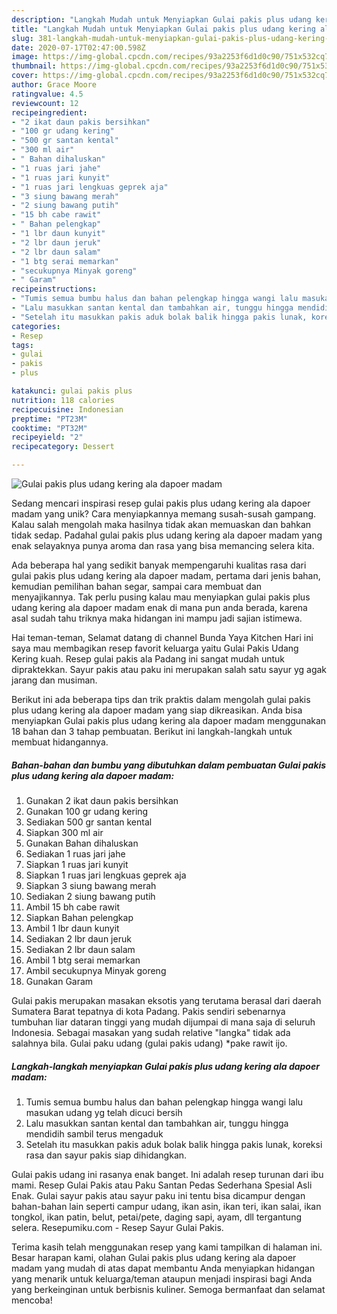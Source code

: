 ```yaml
---
description: "Langkah Mudah untuk Menyiapkan Gulai pakis plus udang kering ala dapoer madam Anti Gagal"
title: "Langkah Mudah untuk Menyiapkan Gulai pakis plus udang kering ala dapoer madam Anti Gagal"
slug: 381-langkah-mudah-untuk-menyiapkan-gulai-pakis-plus-udang-kering-ala-dapoer-madam-anti-gagal
date: 2020-07-17T02:47:00.598Z
image: https://img-global.cpcdn.com/recipes/93a2253f6d1d0c90/751x532cq70/gulai-pakis-plus-udang-kering-ala-dapoer-madam-foto-resep-utama.jpg
thumbnail: https://img-global.cpcdn.com/recipes/93a2253f6d1d0c90/751x532cq70/gulai-pakis-plus-udang-kering-ala-dapoer-madam-foto-resep-utama.jpg
cover: https://img-global.cpcdn.com/recipes/93a2253f6d1d0c90/751x532cq70/gulai-pakis-plus-udang-kering-ala-dapoer-madam-foto-resep-utama.jpg
author: Grace Moore
ratingvalue: 4.5
reviewcount: 12
recipeingredient:
- "2 ikat daun pakis bersihkan"
- "100 gr udang kering"
- "500 gr santan kental"
- "300 ml air"
- " Bahan dihaluskan"
- "1 ruas jari jahe"
- "1 ruas jari kunyit"
- "1 ruas jari lengkuas geprek aja"
- "3 siung bawang merah"
- "2 siung bawang putih"
- "15 bh cabe rawit"
- " Bahan pelengkap"
- "1 lbr daun kunyit"
- "2 lbr daun jeruk"
- "2 lbr daun salam"
- "1 btg serai memarkan"
- "secukupnya Minyak goreng"
- " Garam"
recipeinstructions:
- "Tumis semua bumbu halus dan bahan pelengkap hingga wangi lalu masukan udang yg telah dicuci bersih"
- "Lalu masukkan santan kental dan tambahkan air, tunggu hingga mendidih sambil terus mengaduk"
- "Setelah itu masukkan pakis aduk bolak balik hingga pakis lunak, koreksi rasa dan sayur pakis siap dihidangkan."
categories:
- Resep
tags:
- gulai
- pakis
- plus

katakunci: gulai pakis plus 
nutrition: 118 calories
recipecuisine: Indonesian
preptime: "PT23M"
cooktime: "PT32M"
recipeyield: "2"
recipecategory: Dessert

---
```



![Gulai pakis plus udang kering ala dapoer madam](https://img-global.cpcdn.com/recipes/93a2253f6d1d0c90/751x532cq70/gulai-pakis-plus-udang-kering-ala-dapoer-madam-foto-resep-utama.jpg)

Sedang mencari inspirasi resep gulai pakis plus udang kering ala dapoer madam yang unik? Cara menyiapkannya memang susah-susah gampang. Kalau salah mengolah maka hasilnya tidak akan memuaskan dan bahkan tidak sedap. Padahal gulai pakis plus udang kering ala dapoer madam yang enak selayaknya punya aroma dan rasa yang bisa memancing selera kita.

Ada beberapa hal yang sedikit banyak mempengaruhi kualitas rasa dari gulai pakis plus udang kering ala dapoer madam, pertama dari jenis bahan, kemudian pemilihan bahan segar, sampai cara membuat dan menyajikannya. Tak perlu pusing kalau mau menyiapkan gulai pakis plus udang kering ala dapoer madam enak di mana pun anda berada, karena asal sudah tahu triknya maka hidangan ini mampu jadi sajian istimewa.

Hai teman-teman, Selamat datang di channel Bunda Yaya Kitchen Hari ini saya mau membagikan resep favorit keluarga yaitu Gulai Pakis Udang Kering kuah. Resep gulai pakis ala Padang ini sangat mudah untuk dipraktekkan. Sayur pakis atau paku ini merupakan salah satu sayur yg agak jarang dan musiman.


Berikut ini ada beberapa tips dan trik praktis dalam mengolah gulai pakis plus udang kering ala dapoer madam yang siap dikreasikan. Anda bisa menyiapkan Gulai pakis plus udang kering ala dapoer madam menggunakan 18 bahan dan 3 tahap pembuatan. Berikut ini langkah-langkah untuk membuat hidangannya.

<!--inarticleads1-->

##### Bahan-bahan dan bumbu yang dibutuhkan dalam pembuatan Gulai pakis plus udang kering ala dapoer madam:

1. Gunakan 2 ikat daun pakis bersihkan
1. Gunakan 100 gr udang kering
1. Sediakan 500 gr santan kental
1. Siapkan 300 ml air
1. Gunakan  Bahan dihaluskan
1. Sediakan 1 ruas jari jahe
1. Siapkan 1 ruas jari kunyit
1. Siapkan 1 ruas jari lengkuas geprek aja
1. Siapkan 3 siung bawang merah
1. Sediakan 2 siung bawang putih
1. Ambil 15 bh cabe rawit
1. Siapkan  Bahan pelengkap
1. Ambil 1 lbr daun kunyit
1. Sediakan 2 lbr daun jeruk
1. Sediakan 2 lbr daun salam
1. Ambil 1 btg serai memarkan
1. Ambil secukupnya Minyak goreng
1. Gunakan  Garam


Gulai pakis merupakan masakan eksotis yang terutama berasal dari daerah Sumatera Barat tepatnya di kota Padang. Pakis sendiri sebenarnya tumbuhan liar dataran tinggi yang mudah dijumpai di mana saja di seluruh Indonesia. Sebagai masakan yang sudah relative &#34;langka&#34; tidak ada salahnya bila. Gulai paku udang (gulai pakis udang) *pake rawit ijo. 

<!--inarticleads2-->

##### Langkah-langkah menyiapkan Gulai pakis plus udang kering ala dapoer madam:

1. Tumis semua bumbu halus dan bahan pelengkap hingga wangi lalu masukan udang yg telah dicuci bersih
1. Lalu masukkan santan kental dan tambahkan air, tunggu hingga mendidih sambil terus mengaduk
1. Setelah itu masukkan pakis aduk bolak balik hingga pakis lunak, koreksi rasa dan sayur pakis siap dihidangkan.


Gulai pakis udang ini rasanya enak banget. Ini adalah resep turunan dari ibu mami. Resep Gulai Pakis atau Paku Santan Pedas Sederhana Spesial Asli Enak. Gulai sayur pakis atau sayur paku ini tentu bisa dicampur dengan bahan-bahan lain seperti campur udang, ikan asin, ikan teri, ikan salai, ikan tongkol, ikan patin, belut, petai/pete, daging sapi, ayam, dll tergantung selera. Resepumiku.com - Resep Sayur Gulai Pakis. 

Terima kasih telah menggunakan resep yang kami tampilkan di halaman ini. Besar harapan kami, olahan Gulai pakis plus udang kering ala dapoer madam yang mudah di atas dapat membantu Anda menyiapkan hidangan yang menarik untuk keluarga/teman ataupun menjadi inspirasi bagi Anda yang berkeinginan untuk berbisnis kuliner. Semoga bermanfaat dan selamat mencoba!
